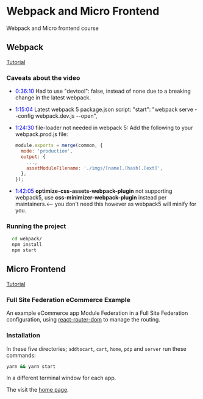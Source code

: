 # Webpack and Micro Frontend

Webpack and Micro frontend course

## Webpack

[Tutorial](https://youtu.be/MpGLUVbqoYQ)

### Caveats about the video

- <span style="color:blue;">0:36:10</span> Had to use "devtool": false, instead of none due to a breaking change in the latest webpack.
- <span style="color:blue;">1:15:04</span> Latest webpack 5 package.json script: "start": "webpack serve --config webpack.dev.js --open",
- <span style="color:blue;">1:24:30</span> file-loader not needed in webpack 5: Add the following to your webpack.prod.js file:

  ```js
  module.exports = merge(common, {
    mode: 'production',
    output: {
      ...,
      assetModuleFilename: './imgs/[name].[hash].[ext]',
    },
  });

  ```

- <span style="color:blue;">1:42:05</span> **optimize-css-assets-webpack-plugin** not supporting webpack5, use **css-minimizer-webpack-plugin** instead per maintainers.<-- you don't need this however as webpack5 will minify for you.

### Running the project

```sh
  cd webpack/
  npm install
  npm start
```

## Micro Frontend

[Tutorial](https://youtu.be/lKKsjpH09dU)

### Full Site Federation eCommerce Example

An example eCommerce app Module Federation in a Full Site Federation configuration, using [react-router-dom](https://www.npmjs.com/package/react-router-dom) to manage the routing.

### Installation

In these five directories; `addtocart`, `cart`, `home`, `pdp` and `server` run these commands:

```sh
yarn && yarn start
```

In a different terminal window for each app.

The visit the [home page](http://localhost:3000/).
